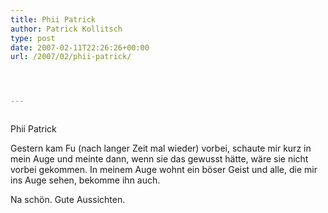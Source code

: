 ```yaml
---
title: Phii Patrick
author: Patrick Kollitsch
type: post
date: 2007-02-11T22:26:26+00:00
url: /2007/02/phii-patrick/




---
```

<div class="flickr">
  <a href="http://www.flickr.com/photos/schreibblogade/387510309/"><img src="//farm1.static.flickr.com/155/387510309_786f73e107.jpg" class="flickr-photo" alt="" /></a></p> 
  
  <p>
    Phii Patrick
  </p>
</div>

Gestern kam Fu (nach langer Zeit mal wieder) vorbei, schaute mir kurz in mein Auge und meinte dann, wenn sie das gewusst hätte, wäre sie nicht vorbei gekommen. In meinem Auge wohnt ein böser Geist und alle, die mir ins Auge sehen, bekomme ihn auch.

Na schön. Gute Aussichten.